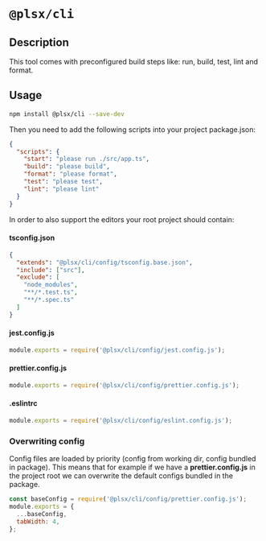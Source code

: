 # `@plsx/cli`

## Description
This tool comes with preconfigured build steps like: run, build, test, lint and format.

## Usage

```sh
npm install @plsx/cli --save-dev
```

Then you need to add the following scripts into your project package.json:
```json
{
  "scripts": {
    "start": "please run ./src/app.ts",
    "build": "please build",
    "format": "please format",
    "test": "please test",
    "lint": "please lint"
  }
}
```

In order to also support the editors your root project should contain:

#### tsconfig.json
```json
{
  "extends": "@plsx/cli/config/tsconfig.base.json",
  "include": ["src"],
  "exclude": [
    "node_modules",
    "**/*.test.ts",
    "**/*.spec.ts"
  ]
}
```
#### jest.config.js
```js
module.exports = require('@plsx/cli/config/jest.config.js');
```
#### prettier.config.js
```js
module.exports = require('@plsx/cli/config/prettier.config.js');
```
#### .eslintrc
```js
module.exports = require('@plsx/cli/config/eslint.config.js');
```

### Overwriting config
Config files are loaded by priority (config from working dir, config bundled in package). This means that for example if
we have a **prettier.config.js** in the project root we can overwrite the default configs bundled in the package.
```js
const baseConfig = require('@plsx/cli/config/prettier.config.js');
module.exports = {
  ...baseConfig,
  tabWidth: 4,
};
```
